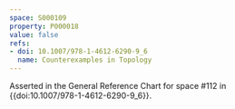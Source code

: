 ```yaml
---
space: S000109
property: P000018
value: false
refs:
- doi: 10.1007/978-1-4612-6290-9_6
  name: Counterexamples in Topology
---
```


Asserted in the General Reference Chart for space #112 in
{{doi:10.1007/978-1-4612-6290-9_6}}.
